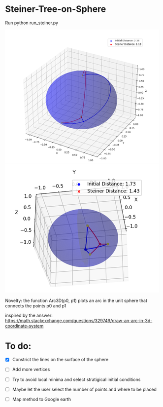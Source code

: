 # Steiner-Tree-on-Sphere
<!-- Returns the Steiner tree on the surface of a sphere. Based on code by Samuel-Retter

<img src="https://github.com/giopolykra/Steiner-Tree-on-Sphere/blob/master/Steiner_tree.png" width="1500">

# Update: -->

Run python run_steiner.py
<p float="left">
  <img src="https://github.com/giopolykra/Steiner-Tree-on-Sphere/blob/master/Screenshot%20from%202023-01-28%2019-55-14.png" width="500">
  <img src="https://github.com/giopolykra/Steiner-Tree-on-Sphere/blob/master/steiner_tree2.png" width="500">
</p>
Novelty: the function Arc3D(p0, p1) plots an arc in the unit sphere that connects the points p0 and p1

inspired by the answer: https://math.stackexchange.com/questions/329749/draw-an-arc-in-3d-coordinate-system
# To do:
- [x] Constrict the lines on the surface of the sphere
- [ ] Add more vertices
- [ ] Try to avoid local minima and select stratigical initial conditions
- [ ] Maybe let the user select the number of points and where to be placed
- [ ] Map method to Google earth

